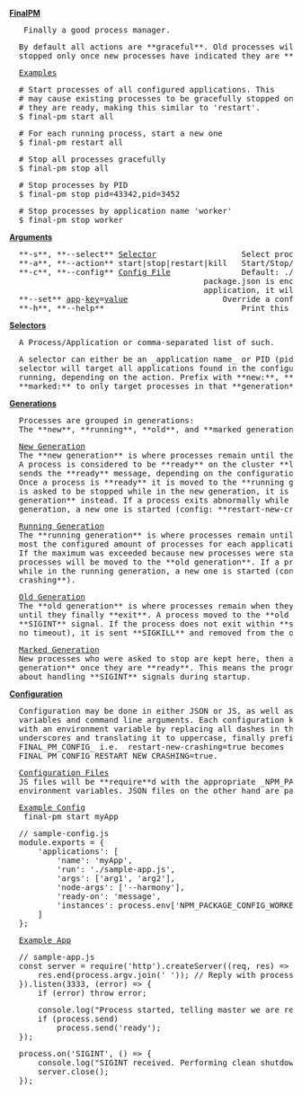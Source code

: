 <u>**FinalPM**</u>  

<pre>  _Finally a good process manager._                                               
</pre>

<pre>  By default all actions are **graceful**. Old processes will always be cleanly     
  stopped only once new processes have indicated they are **ready**.                
</pre>

<pre>  <u>Examples</u>                                                                      
</pre>

<pre>  # Start processes of all configured applications. This                        
  # may cause existing processes to be gracefully stopped once                  
  # they are ready, making this similar to 'restart'.                           
  $ final-pm start all                                                          
</pre>

<pre>  # For each running process, start a new one                                   
  $ final-pm restart all                                                        
</pre>

<pre>  # Stop all processes gracefully                                               
  $ final-pm stop all                                                           
</pre>

<pre>  # Stop processes by PID                                                       
  $ final-pm stop pid=43342,pid=3452                                            
</pre>

<pre>  # Stop processes by application name 'worker'                                 
  $ final-pm stop worker                                                        
</pre>

<u>**Arguments**</u>  

<pre>  **-s**, **--select** <u>Selector</u>                  Select processes/applications.                                                
  **-a**, **--action** start|stop|restart|kill   Start/Stop/Restart/Kill all selected.                                         
  **-c**, **--config** <u>Config File</u>               Default: ./process-config.{js,json} and checks parent folders until a         
                                         package.json is encountered. If you specified a config for an already running 
                                         application, it will be only be applied to new processes.                     
  **--set** <u>app</u>-<u>key</u>=<u>value</u>                    Override a configuration key.                                                 
  **-h**, **--help**                             Print this usage guide.                                                       
</pre>

<u>**Selectors**</u>  

<pre>  A Process/Application or comma-separated list of such.                        
</pre>

<pre>  A selector can either be an _application name_ or PID (pid=_id_). Using **all** as a  
  selector will target all applications found in the configuration and/or are   
  running, depending on the action. Prefix with **new:**, **running:**, **old:**, or        
  **marked:** to only target processes in that **generation**.                          
</pre>

<u>**Generations**</u>  

<pre>  Processes are grouped in generations:                                         
  The **new**, **running**, **old**, and **marked generation**.                                 
</pre>

<pre>  <u>New Generation</u>                                                                
  The **new generation** is where processes remain until they are considered **ready**. 
  A process is considered to be **ready** on the cluster **listen** event or when it    
  sends the **ready** message, depending on the configuration (config: **ready-on**).   
  Once a process is **ready** it is moved to the **running generation**. If a process   
  is asked to be stopped while in the new generation, it is moved to the **marked 
  generation** instead. If a process exits abnormally while in the new            
  generation, a new one is started (config: **restart-new-crashing**).              
</pre>

<pre>  <u>Running Generation</u>                                                            
  The **running generation** is where processes remain until they are **stopped**. At   
  most the configured amount of processes for each application may reside here. 
  If the maximum was exceeded because new processes were started, the oldest    
  processes will be moved to the **old generation**. If a process exits abnormally  
  while in the running generation, a new one is started (config: **restart-       
  crashing**).                                                                    
</pre>

<pre>  <u>Old Generation</u>                                                                
  The **old generation** is where processes remain when they should be **stopped**      
  until they finally **exit**. A process moved to the **old generation** is sent the    
  **SIGINT** signal. If the process does not exit within **stop-timeout** (default is   
  no timeout), it is sent **SIGKILL** and removed from the old generation.          
</pre>

<pre>  <u>Marked Generation</u>                                                             
  New processes who were asked to stop are kept here, then are moved to the **old 
  generation** once they are **ready**. This means the programmer never has to worry  
  about handling **SIGINT** signals during startup.                                 
</pre>

<u>**Configuration**</u>  

<pre>  Configuration may be done in either JSON or JS, as well as environment        
  variables and command line arguments. Each configuration key can by overriden 
  with an environment variable by replacing all dashes in the key  with         
  underscores and translating it to uppercase, finally prefixed with            
  FINAL_PM_CONFIG_ i.e.  restart-new-crashing=true becomes                      
  FINAL_PM_CONFIG_RESTART_NEW_CRASHING=true.                                    
</pre>

<pre>  <u>Configuration Files</u>                                                           
  JS files will be **require**d with the appropriate _NPM_PACKAGE_CONFIG_*_           
  environment variables. JSON files on the other hand are parsed as-is.         
</pre>

<pre>  <u>Example Config</u>                                                       
  _final-pm start myApp_                                                 
</pre>

<pre>  // sample-config.js                                                  
  module.exports = {                                                   
      'applications': [                                                
          'name': 'myApp',                                             
          'run': './sample-app.js',                                    
          'args': ['arg1', 'arg2'],                                    
          'node-args': ['--harmony'],                                  
          'ready-on': 'message',                                       
          'instances': process.env['NPM_PACKAGE_CONFIG_WORKERS'] || 4, 
      ]                                                                
  };                                                                   
</pre>

<pre>  <u>Example App</u>                                                          
</pre>

<pre>  // sample-app.js                                                     
  const server = require('http').createServer((req, res) => {          
      res.end(process.argv.join(' ')); // Reply with process arguments 
  }).listen(3333, (error) => {                                         
      if (error) throw error;                                          
</pre>

<pre>      console.log("Process started, telling master we are ready...");  
      if (process.send)                                                
          process.send('ready');                                       
  });                                                                  
</pre>

<pre>  process.on('SIGINT', () => {                                         
      console.log("SIGINT received. Performing clean shutdown...");    
      server.close();                                                  
  });                                                                  
</pre>